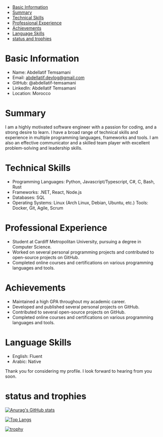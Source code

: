 

<!-- toc -->

- [Basic Information](#basic-information)
- [Summary](#summary)
- [Technical Skills](#technical-skills)
- [Professional Experience](#professional-experience)
- [Achievements](#achievements)
- [Language Skills](#language-skills)
- [status and trophies](#status-and-trophies)

<!-- tocstop -->

# Basic Information

- Name: Abdellatif Temsamani
- Email: abdellatif.devlog@gmail.com
- GitHub: @abdellatif-temsamani
- LinkedIn: Abdellatif Temsamani
- Location: Morocco

# Summary

I am a highly motivated software engineer with a passion for coding, and a
strong desire to learn. I have a broad range of technical skills and experience
in multiple programming languages, frameworks and tools. I am also an effective
communicator and a skilled team player with excellent problem-solving and
leadership skills.

# Technical Skills

- Programming Languages: Python, Javascript/Typescript, C#, C, Bash, Rust
- Frameworks: .NET, React, Node.js
- Databases: SQL
- Operating Systems: Linux (Arch Linux, Debian, Ubuntu, etc.) Tools: Docker,
  Git, Agile, Scrum

# Professional Experience

- Student at Cardiff Metropolitan University, pursuing a degree in Computer
  Science.
- Worked on several personal programming projects and contributed to open-source
  projects on GitHub.
- Completed online courses and certifications on various programming languages
  and tools.

# Achievements

- Maintained a high GPA throughout my academic career.
- Developed and published several personal projects on GitHub.
- Contributed to several open-source projects on GitHub.
- Completed online courses and certifications on various programming languages
  and tools.

# Language Skills

- English: Fluent
- Arabic: Native

Thank you for considering my profile. I look forward to hearing from you soon.

# status and trophies

[![Anurag's GitHub stats](https://github-readme-stats.vercel.app/api?username=abdellatif-temsamani&show_icons=true&theme=radical)](https://github.com/anuraghazra/github-readme-stats)

[![Top Langs](https://github-readme-stats.vercel.app/api/top-langs/?username=abdellatif-temsamani&langs_count=10&theme=radical&layout=compact)](https://github.com/anuraghazra/github-readme-stats)

[![trophy](https://github-profile-trophy.vercel.app/?username=abdellatif-temsamani&theme=radical)](https://github.com/ryo-ma/github-profile-trophy)
